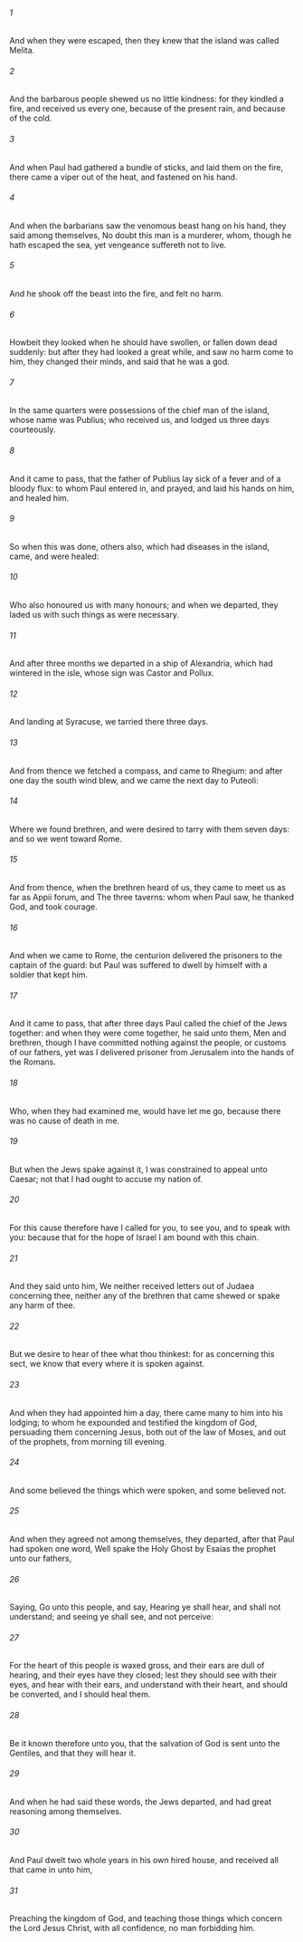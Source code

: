 ###### 1
And when they were escaped, then they knew that the island was called Melita.

###### 2
And the barbarous people shewed us no little kindness: for they kindled a fire, and received us every one, because of the present rain, and because of the cold.

###### 3
And when Paul had gathered a bundle of sticks, and laid them on the fire, there came a viper out of the heat, and fastened on his hand.

###### 4
And when the barbarians saw the venomous beast hang on his hand, they said among themselves, No doubt this man is a murderer, whom, though he hath escaped the sea, yet vengeance suffereth not to live.

###### 5
And he shook off the beast into the fire, and felt no harm.

###### 6
Howbeit they looked when he should have swollen, or fallen down dead suddenly: but after they had looked a great while, and saw no harm come to him, they changed their minds, and said that he was a god.

###### 7
In the same quarters were possessions of the chief man of the island, whose name was Publius; who received us, and lodged us three days courteously.

###### 8
And it came to pass, that the father of Publius lay sick of a fever and of a bloody flux: to whom Paul entered in, and prayed, and laid his hands on him, and healed him.

###### 9
So when this was done, others also, which had diseases in the island, came, and were healed:

###### 10
Who also honoured us with many honours; and when we departed, they laded us with such things as were necessary.

###### 11
And after three months we departed in a ship of Alexandria, which had wintered in the isle, whose sign was Castor and Pollux.

###### 12
And landing at Syracuse, we tarried there three days.

###### 13
And from thence we fetched a compass, and came to Rhegium: and after one day the south wind blew, and we came the next day to Puteoli:

###### 14
Where we found brethren, and were desired to tarry with them seven days: and so we went toward Rome.

###### 15
And from thence, when the brethren heard of us, they came to meet us as far as Appii forum, and The three taverns: whom when Paul saw, he thanked God, and took courage.

###### 16
And when we came to Rome, the centurion delivered the prisoners to the captain of the guard: but Paul was suffered to dwell by himself with a soldier that kept him.

###### 17
And it came to pass, that after three days Paul called the chief of the Jews together: and when they were come together, he said unto them, Men and brethren, though I have committed nothing against the people, or customs of our fathers, yet was I delivered prisoner from Jerusalem into the hands of the Romans.

###### 18
Who, when they had examined me, would have let me go, because there was no cause of death in me.

###### 19
But when the Jews spake against it, I was constrained to appeal unto Caesar; not that I had ought to accuse my nation of.

###### 20
For this cause therefore have I called for you, to see you, and to speak with you: because that for the hope of Israel I am bound with this chain.

###### 21
And they said unto him, We neither received letters out of Judaea concerning thee, neither any of the brethren that came shewed or spake any harm of thee.

###### 22
But we desire to hear of thee what thou thinkest: for as concerning this sect, we know that every where it is spoken against.

###### 23
And when they had appointed him a day, there came many to him into his lodging; to whom he expounded and testified the kingdom of God, persuading them concerning Jesus, both out of the law of Moses, and out of the prophets, from morning till evening.

###### 24
And some believed the things which were spoken, and some believed not.

###### 25
And when they agreed not among themselves, they departed, after that Paul had spoken one word, Well spake the Holy Ghost by Esaias the prophet unto our fathers,

###### 26
Saying, Go unto this people, and say, Hearing ye shall hear, and shall not understand; and seeing ye shall see, and not perceive:

###### 27
For the heart of this people is waxed gross, and their ears are dull of hearing, and their eyes have they closed; lest they should see with their eyes, and hear with their ears, and understand with their heart, and should be converted, and I should heal them.

###### 28
Be it known therefore unto you, that the salvation of God is sent unto the Gentiles, and that they will hear it.

###### 29
And when he had said these words, the Jews departed, and had great reasoning among themselves.

###### 30
And Paul dwelt two whole years in his own hired house, and received all that came in unto him,

###### 31
Preaching the kingdom of God, and teaching those things which concern the Lord Jesus Christ, with all confidence, no man forbidding him.

